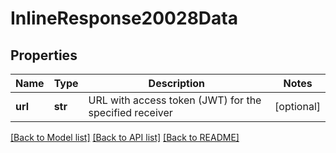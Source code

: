 # InlineResponse20028Data

## Properties
Name | Type | Description | Notes
------------ | ------------- | ------------- | -------------
**url** | **str** | URL with access token (JWT) for the specified receiver | [optional] 

[[Back to Model list]](../README.md#documentation-for-models) [[Back to API list]](../README.md#documentation-for-api-endpoints) [[Back to README]](../README.md)

